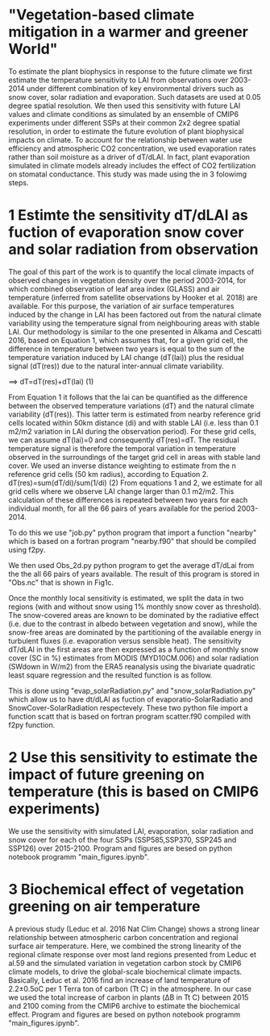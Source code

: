 # "Vegetation-based climate mitigation in a warmer and greener World"  

To estimate the plant biophysics in response to the future climate we first estimate the temperature sensitivity to LAI from observations over 2003-2014 under different combination of key environmental drivers such as snow cover, solar radiation and evaporation. Such datasets are used at 0.05 degree spatial resolution. We then used this sensitivity with future LAI values and climate conditions as simulated by an ensemble of CMIP6 experiments under different SSPs at their common 2x2 degree spatial resolution, in order to estimate the future evolution of plant biophysical impacts on climate. To account for the relationship between water use efficiency and atmospheric CO2 concentration, we used evaporation rates rather than soil moisture as a driver of dT/dLAI. In fact, plant evaporation simulated in climate models already includes the effect of CO2 fertilization on stomatal conductance.
This study was made using the in 3 folowimg steps. 

# 1  Estimte the sensitivity dT/dLAI as fuction of evaporation snow cover and solar radiation from observation 

The goal of this part of the work is to quantify the local climate impacts of observed changes in vegetation density over the period 2003-2014, for which combined observation of leaf area index (GLASS) and air temperature (inferred from satellite observations by Hooker et al. 2018) are available. For this purpose, the variation of air surface temperatures induced by the change in LAI has been factored out from the natural climate variability using the temperature signal from neighbouring areas with stable LAI. 
Our methodology is similar to the one presented in Alkama and Cescatti 2016, based on Equation 1, which assumes that, for a given grid cell, the difference in temperature between two years is equal to the sum of the temperature variation induced by LAI change (dT(lai)) plus the residual signal (dT(res)) due to the natural inter-annual climate variability.

==>  dT=dT(res)+dT(lai)         (1)

From Equation 1 it follows that the lai  can be quantified as the difference between the observed temperature variations (dT) and the natural climate variability (dT(res)). This latter term is estimated from nearby reference grid cells located within 50km distance (di) and with stable LAI (i.e. less than 0.1 m2/m2 variation in LAI during the observation period). For these grid cells, we can assume dT(lai)=0 and consequently dT(res)=dT. The residual temperature signal is therefore the temporal variation in temperature observed in the surroundings of the target grid cell in areas with stable land cover. We used an inverse distance weighting to estimate  from the n reference grid cells (50 km radius), according to Equation 2.
 dT(res)=sum(dT/di)/sum(1/di)     (2)
From equations 1 and 2, we estimate  for all grid cells where we observe LAI change larger than 0.1 m2/m2. This calculation of these differences is repeated between two years for each individual month, for all the 66 pairs of years available for the period 2003-2014. 

To do this we use "job.py" python program that import a function "nearby" which is based on a fortran program "nearby.f90" that should be compiled using f2py. 

We then used Obs_2d.py python program to get the average dT/dLai from the the all 66 pairs of years available. The result of this program is stored in "Obs.nc" that is shown in Fig1c.

Once the monthly local sensitivity is estimated, we split the data in two regions (with and without snow using 1% monthly snow cover as threshold). The snow-covered areas are known to be dominated by the radiative effect (i.e. due to the contrast in albedo between vegetation and snow), while the snow-free areas are dominated by the partitioning of the available energy in turbulent fluxes (i.e. evaporation versus sensible heat). The sensitivity dT/dLAI in the first areas are then expressed as a function of monthly snow cover (SC in %) estimates from MODIS (MYD10CM.006) and solar radiation (SWdown in W/m2) from the ERA5 reanalysis using the bivariate quadratic least square regression and the resulted function is as follow.  

This is done using "evap_solarRadiation.py" and "snow_solarRadiation.py" which allow us to have dt/dLAI as fuction of evaporatio-SolarRadiatio and SnowCover-SolarRadiation respectevely. These two python file import a function scatt that is based on fortran program scatter.f90 compiled with f2py function. 
 
# 2  Use this sensitivity to estimate the impact of future greening on temperature (this is based on CMIP6 experiments)
We use the sensitivity with simulated LAI, evaporation, solar radiation and snow cover for each of the four SSPs (SSP585,SSP370, SSP245 and SSP126) over 2015-2100. 
Program and figures are besed on python notebook programm "main_figures.ipynb".

# 3  Biochemical effect of vegetation greening on air temperature
A previous study (Leduc et al. 2016 Nat Clim Change) shows a strong linear relationship between atmospheric carbon concentration and regional surface air temperature. Here, we combined the strong linearity of the regional climate response over most land regions presented from Leduc et al.59 and the simulated variation in vegetation carbon stock by CMIP6 climate models, to drive the global-scale biochemical climate impacts. Basically, Leduc et al. 2016 find an increase of land temperature of 2.2±0.5oC per 1 Terra ton of carbon (Tt C) in the atmosphere. In our case we used the total increase of carbon in plants (ΔB in Tt C) between 2015 and 2100 coming from the CMIP6 archive to estimate the biochemical effect.
Program and figures are besed on python notebook programm "main_figures.ipynb".
